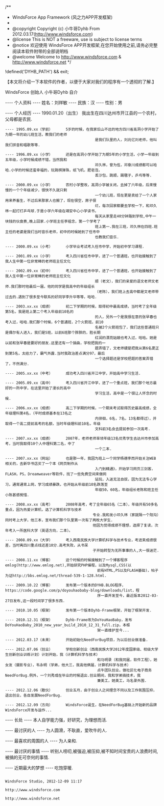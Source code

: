 /**
 * WindsForce App Framework (风之力APP开发框架)
 *
 * @copyright    Copyright (c) 小牛哥Dyhb From 2012.03.17(http://www.windsforce.com)
 * @license        This is NOT a freeware, use is subject to license terms
 * @notice         欢迎使用 WindsForce APP开发框架,在您开始使用之前,请务必完整阅读本软件附带的全部说明档
 * @welcome     Welcome to http://www.windsforce.com & http://www.windsforce.net
 */

!defined('DYHB_PATH') && exit;

【本文将介绍一下本软件的作者，以便于大家对我们的程序有一个透彻的了解.】

WindsForce 创始人 小牛哥Dyhb 自介

---- 个人资料
    ---- 姓名：刘祥敏
    ---- 民族：汉
    ---- 性别：男


---- 个人经历
    ---- 1990.01.20（出生）      我出生在四川达州市开江县的一个农村，父母都是农民.

    ---- 1995.09.xx（学前）      5岁的时候，在我家后山不远的地方四川省高洞小学开始了为期一年的幼儿班生活，教我们的老师
                                             是我们队里的人，刘兆亿刘老师，他叫我们拼音和唱歌等等.

    ---- 1996.09.xx（小学）      还是在高洞小学开始了为期5年的小学生活，小学一年级到五年级，小学时候成绩不错，当然我和
                                             邓久林，曾为伍，邓章川成绩都可以哈哈.小学的时候还蛮幸福的，玩跳棋弹珠，纸飞机，肥皂泡，
                                             丢沙包，跳顺，踢毽子，乒乓等等.

    ---- 2000.09.xx（小学）      农村小学整改，高洞小学被关闭，去掉了六年级，后来慢慢的一个个年级减少，很快不久就只剩
                                             一个幼儿班，现在更是卖给了一个人家用来养畜生，不过后来那家人也搬了，现在很空，房子很
                                             烂，每次回家都要去学校一下，和邓久林一起打打乒乓球.于是小学六年级在靖安中心小学读书，
                                             每天从家里走40分钟路到学校,中午一块钱的伙食费,晚上回家.小学班主任李祖念，第一个学考了
                                             班上第一.我在三班，邓久林在四班.班主任的老婆是我们当时音乐老师，初中的时候她到了任市中
                                             也教我们音乐.

    ---- 2000.09.xx（小考）      小学毕业考试考入任市中学，开始初中学习课程.

    ---- 2001.09.xx（小学）      考入四川省任市中学，进了一个普通班，也开始接触到了我人生中第一位非常棒的老师班主任文化

    ---- 2002.09.xx（初中）      考入四川省任市中学，进了一个普通班，也开始接触到了我人生中第一位非常棒的老师班主任文化
                                             顺（老文），我们的亲爱的语文老师文老师.我们那时他最后一届，他的同学是我高中的年级组长
                                             （老陈），我们班上去高中都是文老师带过去的.遇到了很多至今联系的好同学李升华等等，哈哈.

    ---- 2003.xx.xx（成绩）      初二下学期的时候，取得初中最高成绩，当时考了全年级第5名，我是班上第二个考入年级前10名的
                                             的人，另外一个是我很在意的张早春也考入过，哈哈.我们那个时候，6个普通班，2个火箭班，前10
                                             名被2个火箭班包了，我们这些普通班只是偶尔有人进入，我们是5班，以前6班那个胖胖的，脸长期
                                             红润的漂亮姑娘也考入过，哈哈。她是以前和张早春是要好的朋友.这里还有一个插曲，学校把我的一
                                             题弄错了，文老师硬是把我从第6名更正到第5名，太给力了，霸气外露.当时我政治差点满分97，最后
                                             一个选择题还是学校把题的答案弄错了，不然满分.

    ---- 2005.xx.xx（中考）      成功考入四川省开江中学，开始高中学习生活.

    ---- 2005.09.xx（高中）      考入四川省开江中学，进了一个重点班，我们那个地方最好的一所中学，在这里开始了漫长的高中
                                             学习生活，高中是一个很让人怀念的时候.

    ---- 2006.xx.xx（成绩）      高二下学期的时候，一个期末考试取得历史最高成绩，全年级理科第4名，（平时成绩基本在13名之
                                             内徘徊，6名，7名，13名都得过），并取得一个高二提前高考的名额，当时年级理科前10名，年级
                                             文科前3名会去提前参加一次高考.

    ---- 2007.xx.xx（成绩）      2007年，老师老师率领年级13名优秀学生去达州市参加高考，当时我取得10个人中理科第二名，中了
                                             一个二本.

    ---- 2007.xx.xx（网站）      也是那一年，我因为班上一个同学杨德李而开始关注WEB相关的，去新华书店买了一个本《网页制作从
                                             入门到精通》，开始学习网页三剑客，FLASH，PS，Dreamweaver等软件，找了一些免费空间来做网
                                             站玩，入迷无法自拔，因为无法专心学习，通宵通宵上网，学习成绩暴跌，也开始从年级前10名跌落至
                                             年级50，60名，年级组长老陈和班主任小陈甚感惋惜.

    ---- 2008.xx.xx（高考）      2008年高考，考了全年级65名（二本），年级共有50多名重点，因为热爱计算机，选了计算机科学与技术
                                            专业.我和发小邓久林（家就隔一个阳沟）同时考上大学，他三本，宣布我们那个队里第一次有了两枚大学生.
                                            他因为觉得成绩不理想，选择了复读，次年考入一所医科大学（英语方向，二本）。

    ---- 2008.09.xx（大学）      考入西南民族大学计算机科学与技术专业，考进来成绩很差，当时离四川重点线还差10分.高考失败，从书呆
                                            子开始转型为无所事事的人,大一很迷茫.

    ---- 2008.11.xx（博客）      这个时候的时候接触到了一个博客程序emlog(http://www.emlog.net),开始研究PHP编程，以及Mysql,CSS(以
                                              前有HTML,PS以及FLASH基础)，帖子为证http://bbs.emlog.net/thread-539-1-128.html.

    ---- 2009.10.22（博客）      发布第一个版本的DYHB.BLOG程序，https://code.google.com/p/doyouhaobaby-blog/downloads/list，程
                                              序一直开发至今，最近版本2012-03-27日发布,这一段时间学了很多东西.

    ---- 2010.10.05（框架）      发布第一个版本Dyhb-Frame框架，开始了框架开发.

    ---- 2010.12.31（框架）      Dyhb-Frame改为DoYouHaoBaby，发布DoYouHaoBaby_2010_new_year_build_2010_12_31_full.zip，本框
                                              架一直维护至今...

    ---- 2012.03.17（未来）      开始初始化NeedForBug项目，为以后创业做准备.

    ---- 2012.07.06（创业）      学校创新创业（西南民族大学2012年度国家级、校级大学生创新创业训练计划）计划开始，我（计算机科学与技术）
                                              和马明录（和我同届，软件工程），她女友（摄影专业），韦永明（学弟，他大三，我高他俩届，计算机科学与技术）
                                              点牛团队创业，做社区化电子商务NeedForBug.例外，一个刘秀成在毕业的时候退出.创业期间，我和学弟搞技术，我
                                              兼美工，她美工，马名录外围.

    ---- 2012.12.06（散伙）      创业五月，由于创业人之间理念不同以及工作氛围压抑，退出创业，各自发展NeedForBug.

    ---- 2012.12.09（方向）      WindsForce诞生，在NeedForBug基础上开始新的品牌WindsForce开发与运作...


---- 长处
    ---- 本人自学能力强，好研究，为理想而活.

---- 最讨厌的人
    ---- 为人圆滑，不耿直，爱吹牛的人.

---- 最喜欢的周围的人
    ---- 为人亲和.

---- 最讨厌的事情
    ---- 听别人唠叨,被强迫,被压抑,被不知时间宝贵的人浪费时间,被搞的无可奈何的事情.

---- 近期最大的梦想
    ---- 吃饱穿暖.


                                                                                                                                    WindsForce Studio, 2012-12-09 11:17
                                                                                                                                    http://www.windsforce.com
                                                                                                                                    http://www.windsforce.net